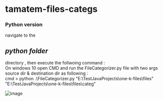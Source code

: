 # tamatem-files-categs

<h3>Python version </h3>

navigate to the <h2><i>python folder</i></h2> directory , then execute the follwoing command :
</BR>
On windows 10 open CMD and run the FileCategorizer.py file with two args source dir & destination dir as following :</BR>
 cmd > python .\FileCategorizer.py "E:\\TestJavaProjects\\one-k-files\\files" "E:\\TestJavaProjects\\one-k-files\\files\\categ"

![image](https://github.com/Bashar-Othman/tamatem-files-categs/assets/26125735/cd2255b0-d3b1-4493-ba85-b306e33c3ecf)
